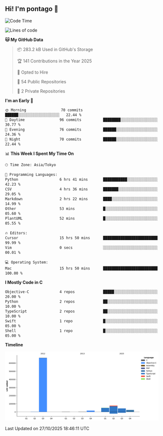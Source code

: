 ## Hi! I'm pontago 👋

<!--START_SECTION:waka-->
![Code Time](http://img.shields.io/badge/Code%20Time-706%20hrs%2056%20mins-blue)

![Lines of code](https://img.shields.io/badge/From%20Hello%20World%20I%27ve%20Written-872.7%20thousand%20lines%20of%20code-blue)

**🐱 My GitHub Data** 

> 📦 283.2 kB Used in GitHub's Storage 
 > 
> 🏆 141 Contributions in the Year 2025
 > 
> 💼 Opted to Hire
 > 
> 📜 54 Public Repositories 
 > 
> 🔑 2 Private Repositories 
 > 
**I'm an Early 🐤** 

```text
🌞 Morning                70 commits          ██████░░░░░░░░░░░░░░░░░░░   22.44 % 
🌆 Daytime                96 commits          ████████░░░░░░░░░░░░░░░░░   30.77 % 
🌃 Evening                76 commits          ██████░░░░░░░░░░░░░░░░░░░   24.36 % 
🌙 Night                  70 commits          ██████░░░░░░░░░░░░░░░░░░░   22.44 % 
```


📊 **This Week I Spent My Time On** 

```text
🕑︎ Time Zone: Asia/Tokyo

💬 Programming Languages: 
Python                   6 hrs 41 mins       ███████████░░░░░░░░░░░░░░   42.23 % 
CSV                      4 hrs 36 mins       ███████░░░░░░░░░░░░░░░░░░   29.05 % 
Markdown                 2 hrs 22 mins       ████░░░░░░░░░░░░░░░░░░░░░   14.99 % 
Other                    53 mins             █░░░░░░░░░░░░░░░░░░░░░░░░   05.60 % 
PlantUML                 52 mins             █░░░░░░░░░░░░░░░░░░░░░░░░   05.55 % 

🔥 Editors: 
Cursor                   15 hrs 50 mins      █████████████████████████   99.99 % 
Vim                      0 secs              ░░░░░░░░░░░░░░░░░░░░░░░░░   00.01 % 

💻 Operating System: 
Mac                      15 hrs 50 mins      █████████████████████████   100.00 % 
```

**I Mostly Code in C** 

```text
Objective-C              4 repos             █████░░░░░░░░░░░░░░░░░░░░   20.00 % 
Python                   2 repos             ██░░░░░░░░░░░░░░░░░░░░░░░   10.00 % 
TypeScript               2 repos             ██░░░░░░░░░░░░░░░░░░░░░░░   10.00 % 
Swift                    1 repo              █░░░░░░░░░░░░░░░░░░░░░░░░   05.00 % 
Shell                    1 repo              █░░░░░░░░░░░░░░░░░░░░░░░░   05.00 % 
```



**Timeline**

![Lines of Code chart](https://raw.githubusercontent.com/pontago/pontago/main/assets/bar_graph.png)


 Last Updated on 27/10/2025 18:46:11 UTC
<!--END_SECTION:waka-->

